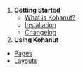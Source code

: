 1. **Getting Started**
   - [What is Kohanut?](about.kohanut)
   - [Installation](about.install)
   - [Changelog](about.changelog)
2.  **Using Kohanut**
   - [Pages](using.pages)
   - [Layouts](using.layouts)
